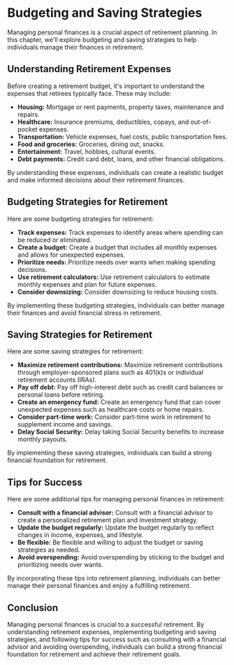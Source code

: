 Budgeting and Saving Strategies
====================================================================================

Managing personal finances is a crucial aspect of retirement planning. In this chapter, we'll explore budgeting and saving strategies to help individuals manage their finances in retirement.

Understanding Retirement Expenses
---------------------------------

Before creating a retirement budget, it's important to understand the expenses that retirees typically face. These may include:

* **Housing:** Mortgage or rent payments, property taxes, maintenance and repairs.
* **Healthcare:** Insurance premiums, deductibles, copays, and out-of-pocket expenses.
* **Transportation:** Vehicle expenses, fuel costs, public transportation fees.
* **Food and groceries:** Groceries, dining out, snacks.
* **Entertainment:** Travel, hobbies, cultural events.
* **Debt payments:** Credit card debt, loans, and other financial obligations.

By understanding these expenses, individuals can create a realistic budget and make informed decisions about their retirement finances.

Budgeting Strategies for Retirement
-----------------------------------

Here are some budgeting strategies for retirement:

* **Track expenses:** Track expenses to identify areas where spending can be reduced or eliminated.
* **Create a budget:** Create a budget that includes all monthly expenses and allows for unexpected expenses.
* **Prioritize needs:** Prioritize needs over wants when making spending decisions.
* **Use retirement calculators:** Use retirement calculators to estimate monthly expenses and plan for future expenses.
* **Consider downsizing:** Consider downsizing to reduce housing costs.

By implementing these budgeting strategies, individuals can better manage their finances and avoid financial stress in retirement.

Saving Strategies for Retirement
--------------------------------

Here are some saving strategies for retirement:

* **Maximize retirement contributions:** Maximize retirement contributions through employer-sponsored plans such as 401(k)s or individual retirement accounts (IRAs).
* **Pay off debt:** Pay off high-interest debt such as credit card balances or personal loans before retiring.
* **Create an emergency fund:** Create an emergency fund that can cover unexpected expenses such as healthcare costs or home repairs.
* **Consider part-time work:** Consider part-time work in retirement to supplement income and savings.
* **Delay Social Security:** Delay taking Social Security benefits to increase monthly payouts.

By implementing these saving strategies, individuals can build a strong financial foundation for retirement.

Tips for Success
----------------

Here are some additional tips for managing personal finances in retirement:

* **Consult with a financial advisor:** Consult with a financial advisor to create a personalized retirement plan and investment strategy.
* **Update the budget regularly:** Update the budget regularly to reflect changes in income, expenses, and lifestyle.
* **Be flexible:** Be flexible and willing to adjust the budget or saving strategies as needed.
* **Avoid overspending:** Avoid overspending by sticking to the budget and prioritizing needs over wants.

By incorporating these tips into retirement planning, individuals can better manage their personal finances and enjoy a fulfilling retirement.

Conclusion
----------

Managing personal finances is crucial to a successful retirement. By understanding retirement expenses, implementing budgeting and saving strategies, and following tips for success such as consulting with a financial advisor and avoiding overspending, individuals can build a strong financial foundation for retirement and achieve their retirement goals.
